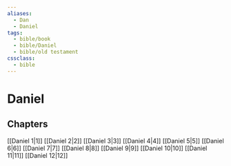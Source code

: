 ```yaml
---
aliases:
  - Dan
  - Daniel
tags:
  - bible/book
  - bible/Daniel
  - bible/old testament
cssclass:
  - bible
---
```


# Daniel

## Chapters

[[Daniel 1|1]]
[[Daniel 2|2]]
[[Daniel 3|3]]
[[Daniel 4|4]]
[[Daniel 5|5]]
[[Daniel 6|6]]
[[Daniel 7|7]]
[[Daniel 8|8]]
[[Daniel 9|9]]
[[Daniel 10|10]]
[[Daniel 11|11]]
[[Daniel 12|12]]
